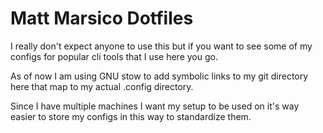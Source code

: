 # Matt Marsico Dotfiles
I really don't expect anyone to use this but if you want to see some of my configs for popular cli tools that I use here you go.

As of now I am using GNU stow to add symbolic links to my git directory here that map to my actual .config directory. 

Since I have multiple machines I want my setup to be used on it's way easier to store my configs in this way to standardize them.
